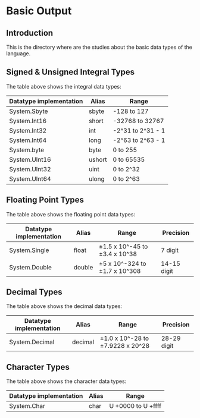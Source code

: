 # Basic Output

## Introduction

This is the directory where are the studies about the basic data types of the language.


## Signed & Unsigned Integral Types

The table above shows the integral data types:

<table>
    <thead>
        <th>Datatype implementation</th>
        <th>Alias</th>
        <th>Range</th>
    </thead>
    <tbody>
        <tr>
            <td>System.Sbyte</td>
            <td>sbyte</td>
            <td>-128 to 127</td>
        </tr>
        <tr>
            <td>System.Int16</td>
            <td>short</td>
            <td>-32768 to 32767</td>
        </tr>
        <tr>
            <td>System.Int32</td>
            <td>int</td>
            <td>-2^31 to 2^31 - 1 </td>
        </tr>
        <tr>
            <td>System.Int64</td>
            <td>long</td>
            <td>-2^63 to 2^63 - 1</td>
        </tr>
        <tr>
            <td>System.byte</td>
            <td>byte</td>
            <td>0 to 255</td>
        </tr>
        <tr>
            <td>System.UInt16</td>
            <td>ushort</td>
            <td>0 to 65535</td>
        </tr>
        <tr>
            <td>System.UInt32</td>
            <td>uint</td>
            <td>0 to 2^32</td>
        </tr>
        <tr>
            <td>System.UInt64</td>
            <td>ulong</td>
            <td>0 to 2^63</td>
        </tr>
    </tbody>
</table>


## Floating Point Types

The table above shows the floating point data types:

<table>
    <thead>
        <th>Datatype implementation</th>
        <th>Alias</th>
        <th>Range</th>
        <th>Precision</th>
    </thead>
    <tbody>
        <tr>
            <td>System.Single</td>
            <td>float</td>
            <td>±1.5 x 10^-45 to ±3.4 x 10^38</td>
            <td>7 digit</td>
        </tr>
        <tr>
            <td>System.Double</td>
            <td>double</td>
            <td>±5 x 10^-324 to ±1.7 x 10^308</td>
            <td>14-15 digit</td>
        </tr>
    </tbody>
</table>


## Decimal Types

The table above shows the decimal data types:

<table>
    <thead>
        <th>Datatype implementation</th>
        <th>Alias</th>
        <th>Range</th>
        <th>Precision</th>
    </thead>
    <tbody>
        <tr>
            <td>System.Decimal</td>
            <td>decimal</td>
            <td>±1.0 x 10^-28 to ±7.9228 x 20^28</td>
            <td>28-29 digit</td>
        </tr>
    </tbody>
</table>


## Character Types

The table above shows the character data types:

<table>
    <thead>
        <th>Datatype implementation</th>
        <th>Alias</th>
        <th>Range</th>
    </thead>
    <tbody>
        <tr>
            <td>System.Char</td>
            <td>char</td>
            <td>U +0000 to U +ffff</td>
        </tr>
    </tbody>
</table>